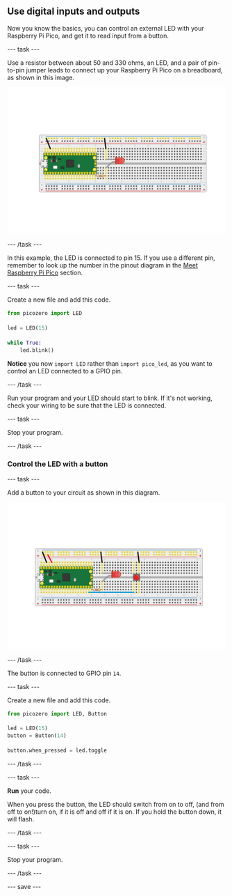 ## Use digital inputs and outputs

Now you know the basics, you can control an external LED with your Raspberry Pi Pico, and get it to read input from a button.

--- task ---

Use a resistor between about 50 and 330 ohms, an LED, and a pair of pin-to-pin jumper leads to connect up your Raspberry Pi Pico on a breadboard, as shown in this image.

![LED and resistor connected to the Pico](images/single_LED.png)

--- /task ---

In this example, the LED is connected to pin 15. If you use a different pin, remember to look up the number in the pinout diagram in the [Meet Raspberry Pi Pico](1) section.

--- task ---

Create a new file and add this code.

```python
from picozero import LED

led = LED(15)

while True:
    led.blink()
```

**Notice** you now `import LED` rather than `import pico_led`, as you want to control an LED connected to a GPIO pin.

--- /task ---

Run your program and your LED should start to blink. If it's not working, check your wiring to be sure that the LED is connected.

--- task ---

Stop your program.

--- /task ---

### Control the LED with a button

--- task ---

Add a button to your circuit as shown in this diagram.

![LED and button on a breadboard](images/button_and_LED.png)

--- /task ---

The button is connected to GPIO pin `14`.

--- task ---

Create a new file and add this code.

```python
from picozero import LED, Button

led = LED(15)
button = Button(14)

button.when_pressed = led.toggle
```

--- /task ---

--- task ---

**Run** your code. 

When you press the button, the LED should switch from on to off, (and from off to on!)turn on, if it is off and off if it is on. If you hold the button down, it will flash.

--- /task ---

--- task ---

Stop your program.

--- /task ---

--- save ---
